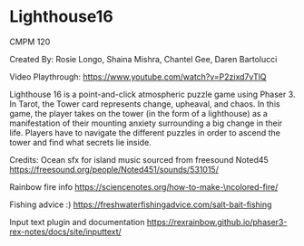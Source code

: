 # Lighthouse16
CMPM 120

Created By: Rosie Longo, Shaina Mishra, Chantel Gee, Daren Bartolucci

Video Playthrough: https://www.youtube.com/watch?v=P2zixd7vTlQ

Lighthouse 16 is a point-and-click atmospheric puzzle game using Phaser 3. In Tarot, the Tower card represents change, upheaval, and chaos. In this game, the player takes on the tower (in the form of a lighthouse) as a manifestation of their mounting anxiety surrounding a big change in their life. Players have to navigate the different puzzles in order to ascend the tower and find what secrets lie inside.

Credits:
Ocean sfx for island music sourced from freesound Noted45
  https://freesound.org/people/Noted451/sounds/531015/
  
Rainbow fire info
  https://sciencenotes.org/how-to-make-\ncolored-fire/
  
Fishing advice :)
  https://freshwaterfishingadvice.com/salt-bait-fishing
  
Input text plugin and documentation
  https://rexrainbow.github.io/phaser3-rex-notes/docs/site/inputtext/

